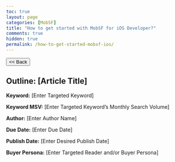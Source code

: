 ```yaml
---
toc: true
layout: page
categories: [MobSF]
title: "How to get started with MobSF for iOS Developer?"
comments: true
hidden: true
permalink: /how-to-get-started-mobsf-ios/
---
```


<button class="back-button" onclick="window.history.back()"><< Back</button>

## Outline: [Article Title]

**Keyword:** [Enter Targeted Keyword]

**Keyword MSV:** [Enter Targeted Keyword’s Monthly Search Volume]

**Author:** [Enter Author Name]

**Due Date:** [Enter Due Date]

**Publish Date:** [Enter Desired Publish Date]

**Buyer Persona:** [Enter Targeted Reader and/or Buyer Persona]

<br>
